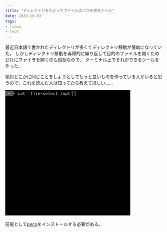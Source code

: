 ```yaml
---
title: "ディレクトリをたどってファイルのパスを得るツール"
date: 2020-10-03
tags:
- linux
- tech
---
```


最近日本語で書かれたディレクトリが多くてディレクトリ移動が億劫になっていた。
しかしディレクトリ移動を再帰的に繰り返して目的のファイルを開くためだけにファイラを開くのも億劫なので、
ターミナル上でそれができるツールを作った。

絶対どこかに同じことをしようとしてもっと良いものを作っている人がいると思うので、これを読んだ人は知ってたら教えてほしい……

![](/img/blog/2020/10/file-select.apng)

前提として[peco](https://github.com/peco/peco)をインストールする必要がある。

<script src="https://gist.github.com/kotet/0a918458de46b648c0b161312659c365.js"></script>

